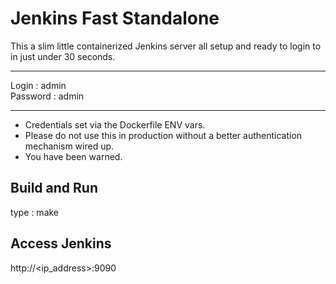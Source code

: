 # Jenkins Fast Standalone

This a slim little containerized Jenkins server all setup and ready to login to in just under 30 seconds.
<hr>
Login : admin
<br>
Password : admin
<hr>

* Credentials set via the Dockerfile ENV vars.
* Please do not use this in production without a better authentication mechanism wired up.
* You have been warned.

## Build and Run
type : make

## Access Jenkins
http://<ip_address>:9090
